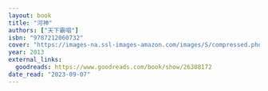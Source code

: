 ```yaml
---
layout: book
title: "河神"
authors: ["天下霸唱"]
isbn: "9787212060732"
cover: "https://images-na.ssl-images-amazon.com/images/S/compressed.photo.goodreads.com/books/1602221573i/26308172.jpg"
year: 2013
external_links:
  goodreads: https://www.goodreads.com/book/show/26308172
date_read: "2023-09-07"
---
```


